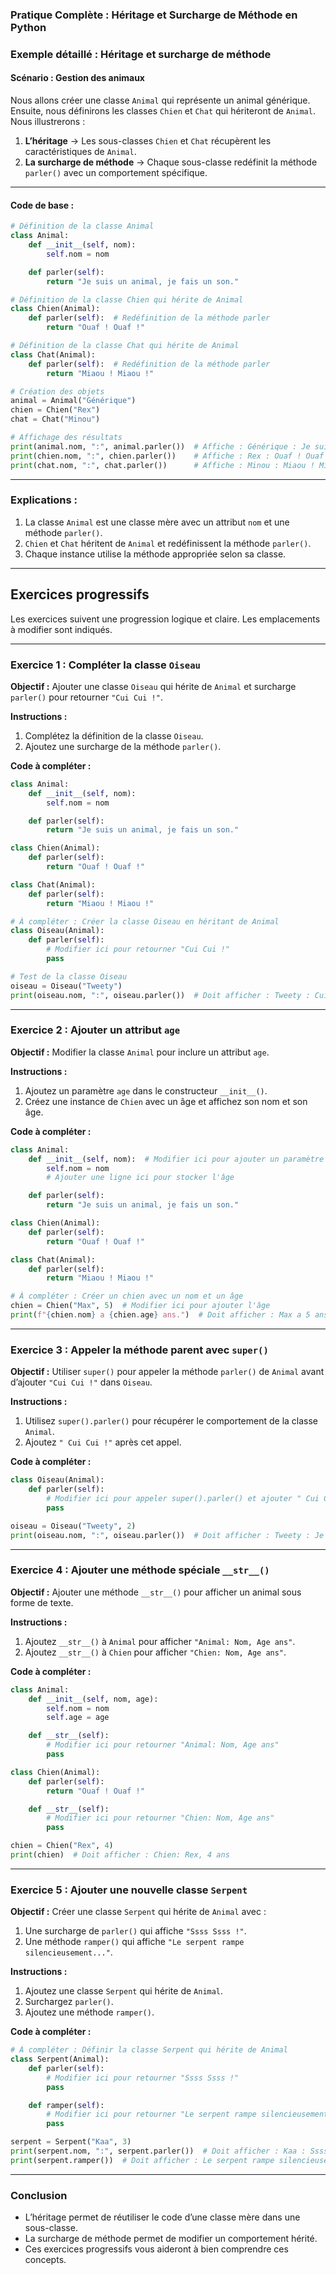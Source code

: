 ### **Pratique Complète : Héritage et Surcharge de Méthode en Python**

### **Exemple détaillé : Héritage et surcharge de méthode**

#### **Scénario : Gestion des animaux**
Nous allons créer une classe `Animal` qui représente un animal générique. Ensuite, nous définirons les classes `Chien` et `Chat` qui hériteront de `Animal`. Nous illustrerons :
1. **L’héritage** → Les sous-classes `Chien` et `Chat` récupèrent les caractéristiques de `Animal`.
2. **La surcharge de méthode** → Chaque sous-classe redéfinit la méthode `parler()` avec un comportement spécifique.

---

#### **Code de base :**
```python
# Définition de la classe Animal
class Animal:
    def __init__(self, nom):
        self.nom = nom

    def parler(self):
        return "Je suis un animal, je fais un son."

# Définition de la classe Chien qui hérite de Animal
class Chien(Animal):
    def parler(self):  # Redéfinition de la méthode parler
        return "Ouaf ! Ouaf !"

# Définition de la classe Chat qui hérite de Animal
class Chat(Animal):
    def parler(self):  # Redéfinition de la méthode parler
        return "Miaou ! Miaou !"

# Création des objets
animal = Animal("Générique")
chien = Chien("Rex")
chat = Chat("Minou")

# Affichage des résultats
print(animal.nom, ":", animal.parler())  # Affiche : Générique : Je suis un animal, je fais un son.
print(chien.nom, ":", chien.parler())    # Affiche : Rex : Ouaf ! Ouaf !
print(chat.nom, ":", chat.parler())      # Affiche : Minou : Miaou ! Miaou !
```

---

### **Explications :**
1. La classe `Animal` est une classe mère avec un attribut `nom` et une méthode `parler()`.
2. `Chien` et `Chat` héritent de `Animal` et redéfinissent la méthode `parler()`.
3. Chaque instance utilise la méthode appropriée selon sa classe.

---

## **Exercices progressifs**
Les exercices suivent une progression logique et claire. Les emplacements à modifier sont indiqués.

---

### **Exercice 1 : Compléter la classe `Oiseau`**
**Objectif :** Ajouter une classe `Oiseau` qui hérite de `Animal` et surcharge `parler()` pour retourner `"Cui Cui !"`.

**Instructions :**
1. Complétez la définition de la classe `Oiseau`.
2. Ajoutez une surcharge de la méthode `parler()`.

**Code à compléter :**
```python
class Animal:
    def __init__(self, nom):
        self.nom = nom

    def parler(self):
        return "Je suis un animal, je fais un son."

class Chien(Animal):
    def parler(self):
        return "Ouaf ! Ouaf !"

class Chat(Animal):
    def parler(self):
        return "Miaou ! Miaou !"

# À compléter : Créer la classe Oiseau en héritant de Animal
class Oiseau(Animal):
    def parler(self):
        # Modifier ici pour retourner "Cui Cui !"
        pass  

# Test de la classe Oiseau
oiseau = Oiseau("Tweety")
print(oiseau.nom, ":", oiseau.parler())  # Doit afficher : Tweety : Cui Cui !
```

---

### **Exercice 2 : Ajouter un attribut `age`**
**Objectif :** Modifier la classe `Animal` pour inclure un attribut `age`.

**Instructions :**
1. Ajoutez un paramètre `age` dans le constructeur `__init__()`.
2. Créez une instance de `Chien` avec un âge et affichez son nom et son âge.

**Code à compléter :**
```python
class Animal:
    def __init__(self, nom):  # Modifier ici pour ajouter un paramètre age
        self.nom = nom
        # Ajouter une ligne ici pour stocker l'âge

    def parler(self):
        return "Je suis un animal, je fais un son."

class Chien(Animal):
    def parler(self):
        return "Ouaf ! Ouaf !"

class Chat(Animal):
    def parler(self):
        return "Miaou ! Miaou !"

# À compléter : Créer un chien avec un nom et un âge
chien = Chien("Max", 5)  # Modifier ici pour ajouter l'âge
print(f"{chien.nom} a {chien.age} ans.")  # Doit afficher : Max a 5 ans.
```

---

### **Exercice 3 : Appeler la méthode parent avec `super()`**
**Objectif :** Utiliser `super()` pour appeler la méthode `parler()` de `Animal` avant d’ajouter `"Cui Cui !"` dans `Oiseau`.

**Instructions :**
1. Utilisez `super().parler()` pour récupérer le comportement de la classe `Animal`.
2. Ajoutez `" Cui Cui !"` après cet appel.

**Code à compléter :**
```python
class Oiseau(Animal):
    def parler(self):
        # Modifier ici pour appeler super().parler() et ajouter " Cui Cui !"
        pass  

oiseau = Oiseau("Tweety", 2)
print(oiseau.nom, ":", oiseau.parler())  # Doit afficher : Tweety : Je suis un animal, je fais un son. Cui Cui !
```

---

### **Exercice 4 : Ajouter une méthode spéciale `__str__()`**
**Objectif :** Ajouter une méthode `__str__()` pour afficher un animal sous forme de texte.

**Instructions :**
1. Ajoutez `__str__()` à `Animal` pour afficher `"Animal: Nom, Age ans"`.
2. Ajoutez `__str__()` à `Chien` pour afficher `"Chien: Nom, Age ans"`.

**Code à compléter :**
```python
class Animal:
    def __init__(self, nom, age):
        self.nom = nom
        self.age = age

    def __str__(self):
        # Modifier ici pour retourner "Animal: Nom, Age ans"
        pass  

class Chien(Animal):
    def parler(self):
        return "Ouaf ! Ouaf !"

    def __str__(self):
        # Modifier ici pour retourner "Chien: Nom, Age ans"
        pass  

chien = Chien("Rex", 4)
print(chien)  # Doit afficher : Chien: Rex, 4 ans
```

---

### **Exercice 5 : Ajouter une nouvelle classe `Serpent`**
**Objectif :** Créer une classe `Serpent` qui hérite de `Animal` avec :
1. Une surcharge de `parler()` qui affiche `"Ssss Ssss !"`.
2. Une méthode `ramper()` qui affiche `"Le serpent rampe silencieusement..."`.

**Instructions :**
1. Ajoutez une classe `Serpent` qui hérite de `Animal`.
2. Surchargez `parler()`.
3. Ajoutez une méthode `ramper()`.

**Code à compléter :**
```python
# À compléter : Définir la classe Serpent qui hérite de Animal
class Serpent(Animal):
    def parler(self):
        # Modifier ici pour retourner "Ssss Ssss !"
        pass  

    def ramper(self):
        # Modifier ici pour retourner "Le serpent rampe silencieusement..."
        pass  

serpent = Serpent("Kaa", 3)
print(serpent.nom, ":", serpent.parler())  # Doit afficher : Kaa : Ssss Ssss !
print(serpent.ramper())  # Doit afficher : Le serpent rampe silencieusement...
```

---

### **Conclusion**
- L’héritage permet de réutiliser le code d’une classe mère dans une sous-classe.
- La surcharge de méthode permet de modifier un comportement hérité.
- Ces exercices progressifs vous aideront à bien comprendre ces concepts.
